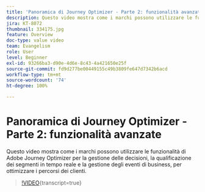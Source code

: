 ```yaml
---
title: 'Panoramica di Journey Optimizer - Parte 2: funzionalità avanzate'
description: Questo video mostra come i marchi possono utilizzare le funzionalità di Adobe Journey Optimizer per la gestione delle decisioni, la qualificazione dei segmenti in tempo reale e la gestione degli eventi di business, per ottimizzare i percorsi dei clienti.
jira: KT-8072
thumbnail: 334175.jpg
feature: Overview
doc-type: value video
team: Evangelism
role: User
level: Beginner
exl-id: 93266ba3-d90e-4d6e-8c43-4a421650e25f
source-git-commit: fd9d277be00449155c49b3809fe647d7342b6acd
workflow-type: tm+mt
source-wordcount: '74'
ht-degree: 100%

---
```


# Panoramica di Journey Optimizer - Parte 2: funzionalità avanzate

Questo video mostra come i marchi possono utilizzare le funzionalità di Adobe Journey Optimizer per la gestione delle decisioni, la qualificazione dei segmenti in tempo reale e la gestione degli eventi di business, per ottimizzare i percorsi dei clienti.

>[!VIDEO](https://video.tv.adobe.com/v/334175?quality=12&learn=on){transcript=true}
